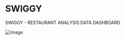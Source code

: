 # SWIGGY
SWIGGY - RESTAURANT ANALYSIS DATA DASHBOARD

![image](https://github.com/user-attachments/assets/cded5dcd-48a8-4a2a-baa5-49088dc09a77)

